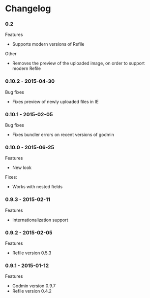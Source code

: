 # Changelog

### 0.2
Features
- Supports modern versions of Refile

Other
- Removes the preview of the uploaded image, on order to support modern Refile

### 0.10.2 - 2015-04-30
Bug fixes
- Fixes preview of newly uploaded files in IE

### 0.10.1 - 2015-02-05
Bug fixes
- Fixes bundler errors on recent versions of godmin

### 0.10.0 - 2015-06-25
Features
- New look

Fixes:
- Works with nested fields

### 0.9.3 - 2015-02-11
Features
  - Internationalization support

### 0.9.2 - 2015-02-05
Features
  - Refile version 0.5.3

### 0.9.1 - 2015-01-12
Features
  - Godmin version 0.9.7
  - Refile version 0.4.2
